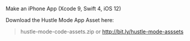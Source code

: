 Make an iPhone App (Xcode 9, Swift 4, iOS 12)



Download the Hustle Mode App Asset here:

> hustle-mode-code-assets.zip
> or
> http://bit.ly/hustle-mode-asssets




